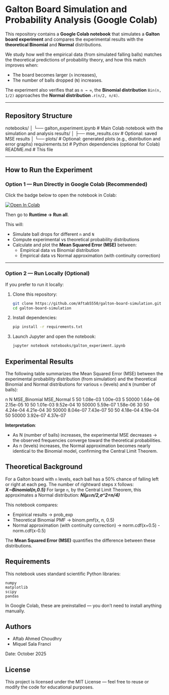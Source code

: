 # Galton Board Simulation and Probability Analysis (Google Colab)

This repository contains a **Google Colab notebook** that simulates a **Galton board experiment** and compares the experimental results with the **theoretical Binomial** and **Normal** distributions.

We study how well the empirical data (from simulated falling balls) matches the theoretical predictions of probability theory, and how this match improves when:
- The board becomes larger (`n` increases),
- The number of balls dropped (`N`) increases.

The experiment also verifies that as `n → ∞`, the **Binomial distribution** `Bin(n, 1/2)` approaches the **Normal distribution** `𝒩(n/2, n/4)`.

---

## Repository Structure

notebooks/
│ └── galton_experiment.ipynb # Main Colab notebook with the simulation and analysis
results/
│ ├── mse_results.csv # Optional: saved MSE results
│ └── plots/ # Optional: generated plots (e.g., distribution and error graphs)
requirements.txt # Python dependencies (optional for Colab)
README.md # This file

---

## How to Run the Experiment

### Option 1 — Run Directly in Google Colab (Recommended)

Click the badge below to open the notebook in Colab:

[![Open In Colab](https://colab.research.google.com/assets/colab-badge.svg)](https://colab.research.google.com/github/Aftab5550/galton-board-simulation/blob/main/notebooks/galton_experiment.ipynb)

Then go to **Runtime → Run all**.

This will:
- Simulate ball drops for different `n` and `N`
- Compute experimental vs theoretical probability distributions
- Calculate and plot the **Mean Squared Error (MSE)** between:
  - Empirical data vs Binomial distribution  
  - Empirical data vs Normal approximation (with continuity correction)

---

### Option 2 — Run Locally (Optional)

If you prefer to run it locally:

1. Clone this repository:
   ```bash
   git clone https://github.com/Aftab5550/galton-board-simulation.git
   cd galton-board-simulation

2. Install dependencies:
   ```bash  
   pip install -r requirements.txt

4. Launch Jupyter and open the notebook:
   ```bash
   jupyter notebook notebooks/galton_experiment.ipynb

## Experimental Results

The following table summarizes the Mean Squared Error (MSE) between the experimental probability distribution (from simulation) and the theoretical Binomial and Normal distributions for various `n` (levels) and `N` (number of balls):

n	N	MSE_Binomial	MSE_Normal
5	50	1.08e-03	1.00e-03
5	50000	1.64e-06	2.15e-05
10	50	1.01e-03	9.52e-04
10	50000	5.59e-07	1.58e-06
30	50	4.24e-04	4.21e-04
30	50000	8.04e-07	7.43e-07
50	50	4.18e-04	4.19e-04
50	50000	3.92e-07	4.37e-07

**Interpretation**:
- As N (number of balls) increases, the experimental MSE decreases → the observed frequencies converge toward the theoretical probabilities.
- As n (levels) increases, the Normal approximation becomes nearly identical to the Binomial model, confirming the Central Limit Theorem.

## Theoretical Background

For a Galton board with `n` levels, each ball has a 50% chance of falling left or right at each peg. The number of rightward steps `X` follows:
***X∼Binomial(n,0.5)***
For large `n`, by the Central Limit Theorem, this approximates a Normal distribution:
***N(μ=n/2,σ^2=n/4)***

This notebook compares:
- Empirical results → prob_exp
- Theoretical Binomial PMF → binom.pmf(x, n, 0.5)
- Normal approximation (with continuity correction) → norm.cdf(x+0.5) - norm.cdf(x-0.5)

The **Mean Squared Error (MSE)** quantifies the difference between these distributions.

## Requirements

This notebook uses standard scientific Python libraries:
```
numpy
matplotlib
scipy
pandas
```
In Google Colab, these are preinstalled — you don’t need to install anything manually.

## Authors

- Aftab Ahmed Choudhry
- Miquel Sala Franci

Date: October 2025

## License

This project is licensed under the MIT License — feel free to reuse or modify the code for educational purposes.
